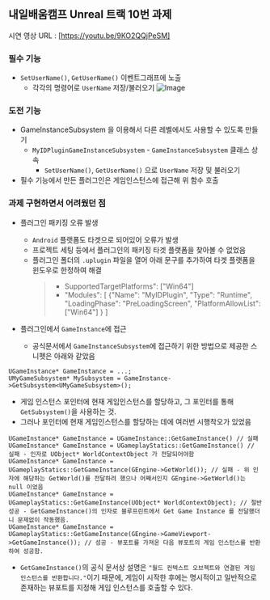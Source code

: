 ## 내일배움캠프 Unreal 트랙 10번 과제
시연 영상 URL : [https://youtu.be/9KO2QQjPeSM]

### 필수 기능
+ `SetUserName()`, `GetUserName()` 이벤트그래프에 노출
    + 각각의 명령어로 `UserName` 저장/불러오기
    ![Image](https://github.com/user-attachments/assets/6af7a53c-11fa-41f0-9519-ba1d6794af8a)

### 도전 기능
+ GameInstanceSubsystem 을 이용해서 다른 레벨에서도 사용할 수 있도록 만들기
  + `MyIDPluginGameInstanceSubsystem` - `GameInstanceSubsystem` 클래스 상속
    + `SetUserName()`, `GetUserName()` 으로 `UserName` 저장 및 불러오기
+ 필수 기능에서 만든 플러그인은 게임인스턴스에 접근해 위 함수 호출

### 과제 구현하면서 어려웠던 점
+ 플러그인 패키징 오류 발생
  + `Android` 플랫폼도 타겟으로 되어있어 오류가 발생
  + 프로젝트 세팅 등에서 플러그인의 패키징 타겟 플랫폼을 찾아볼 수 없었음
  + 플러그인 폴더의 `.uplugin` 파일을 열어 아래 문구를 추가하여 타겟 플랫폼을 윈도우로 한정하여 해결
    >- SupportedTargetPlatforms": ["Win64"]
    >- "Modules": [ {"Name": "MyIDPlugin", "Type": "Runtime", "LoadingPhase": "PreLoadingScreen", "PlatformAllowList": ["Win64"] }	]

+ 플러그인에서 `GameInstance`에 접근
  + 공식문서에서 `GameInstanceSubsystem`에 접근하기 위한 방법으로 제공한 스니펫은 아래와 같았음
```
UGameInstance* GameInstance = ...;
UMyGameSubsystem* MySubsystem = GameInstance->GetSubsystem<UMyGameSubsystem>();
```
+ 게임 인스턴스 포인터에 현재 게임인스턴스를 할당하고, 그 포인터를 통해 `GetSubsystem()`을 사용하는 것.
+ 그러나 포인터에 현재 게임인스턴스를 할당하는 데에 여러번 시행착오가 있었음
```
UGameInstance* GameInstance = UGameInstance::GetGameInstance() // 실패
UGameInstance* GameInstance = UGameplayStatics::GetGameInstance() // 실패 - 인자로 UObject* WorldContextObject 가 전달되어야함
UGameInstance* GameInstance = UGameplayStatics::GetGameInstance(GEngine->GetWorld()); // 실패 - 위 인자에 해당하는 GetWorld()를 전달하려 했으나 어째서인지 GEngine->GetWorld()는 null 이었음
UGameInstance* GameInstance = UGameplayStatics::GetGameInstance(UObject* WorldContextObject); // 절반 성공 - GetGameInstance()의 인자로 블루프린트에서 Get Game Instance 를 전달했더니 문제없이 작동했음.
UGameInstance* GameInstance = UGameplayStatics::GetGameInstance(GEngine->GameViewport->GetGameInstance()); // 성공 - 뷰포트를 가져온 다음 뷰포트의 게임 인스턴스를 반환하여 성공함.
```
+ `GetGameInstance()`의 공식 문서상 설명은 `"월드 컨텍스트 오브젝트와 연결된 게임 인스턴스를 반환합니다."`이기 때문에, 게임이 시작한 후에는 명시적이고 일반적으로 존재하는 뷰포트를 지정해 게임 인스턴스를 호출할 수 있다. 
